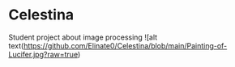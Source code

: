 # Celestina
Student project about image processing
![alt text(https://github.com/Elinate0/Celestina/blob/main/Painting-of-Lucifer.jpg?raw=true)
